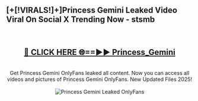 <h2>[+[!VIRALS!]+]Princess Gemini Leaked Video Viral On Social X Trending Now - stsmb</h2>
<br>
<div align="center">
<h2><a href="https://libra.edu.pl?Princess_Gemini" rel="nofollow">🔴 CLICK HERE 🌐==►► Princess_Gemini</a></h2>
<br>
Get Princess Gemini OnlyFans leaked all content. Now you can access all videos and pictures of Princess Gemini OnlyFans. New Updated Files 2025!
<br>
<br>
<a href="https://libra.edu.pl?Princess_Gemini" rel="nofollow" data-target="animated-image.originalLink"><img src="https://i.ibb.co.com/WyWwxjT/player-gif2.gif" alt="Princess Gemini Leaked OnlyFans" style="max-width: 100%; display: inline-block;" data-target="animated-image.originalImage"></a>
</div>
<br>